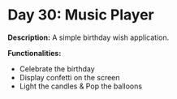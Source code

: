 # Day 30: Music Player

**Description:** A simple birthday wish application.

**Functionalities:**

- Celebrate the birthday
- Display confetti on the screen
- Light the candles & Pop the balloons 
